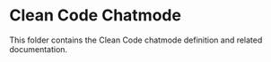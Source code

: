 # Clean Code Chatmode

This folder contains the Clean Code chatmode definition and related documentation.
